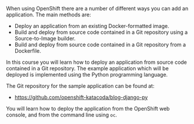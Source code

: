 When using OpenShift there are a number of different ways you can add an application. The main methods are:

* Deploy an application from an existing Docker-formatted image.
* Build and deploy from source code contained in a Git repository using a Source-to-Image builder.
* Build and deploy from source code contained in a Git repository from a Dockerfile.

In this course you will learn how to deploy an application from source code contained in a Git repository. The example application which will be deployed is implemented using the Python programming language.

The Git repository for the sample application can be found at:

* https://github.com/openshift-katacoda/blog-django-py

You will learn how to deploy the application from the OpenShift web console, and from the command line using ``oc``.

